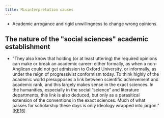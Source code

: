 ```yaml
---
title: Misinterpretation causes
---
```


- Academic arrogance and rigid unwillingness to change wrong opinions.

## The nature of the "social sciences" academic establishment
- "They also know that holding (or at least uttering) the required opinions can make or break an academic career: either formally, as when a non-Anglican could not get admission to Oxford University, or informally, as under the reign of progressivist conformism today. To think highly of the academic world presupposes a link between scientific achievement and academic rank, and this largely makes sense in the exact sciences. In the humanities, especially in the social “science” and literature departments, this link is also deduced, but only as a parasitical extension of the conventions in the exact sciences. Much of what passes for scholarship these days is only ideology wrapped into jargon." \[[KE16](http://www.pragyata.com/mag/academic-bullies-278)\]




